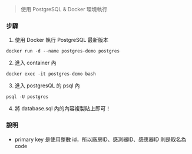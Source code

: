 > 使用 PostgreSQL & Docker 環境執行

### 步驟

1. 使用 Docker 執行 PostgreSQL 最新版本

`docker run -d --name postgres-demo postgres`

2. 進入 container 內

`docker exec -it postgres-demo bash`

3. 進入 postgresQL 的 psql 內

`psql -U postgres`

4. 將 database.sql 內的內容複製貼上即可！

### 說明

* primary key 是使用整數 id，所以廠房ID、感測器ID、感應器ID 則是取名為 code

